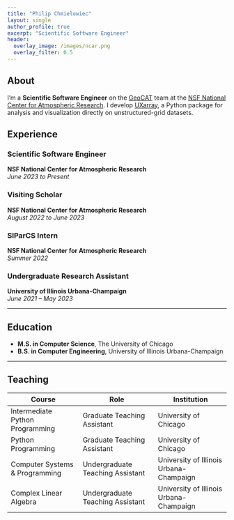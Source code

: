 ```yaml
---
title: "Philip Chmielowiec"
layout: single
author_profile: true
excerpt: "Scientific Software Engineer"
header:
  overlay_image: /images/ncar.png
  overlay_filter: 0.5
---
```


## About


I’m a **Scientific Software Engineer** on the [GeoCAT](https://geocat.ucar.edu/) team at the [NSF National Center for Atmospheric Research](https://ncar.ucar.edu/). I develop [UXarray](https://github.com/UXARRAY/uxarray), a Python package for analysis and visualization directly on unstructured-grid datasets.


## Experience

### Scientific Software Engineer
**NSF National Center for Atmospheric Research**  
*June 2023 to Present*  

### Visiting Scholar  
**NSF National Center for Atmospheric Research**  
*August 2022 to June 2023*  


### SIParCS Intern  
**NSF National Center for Atmospheric Research**  
*Summer 2022*  


### Undergraduate Research Assistant  
**University of Illinois Urbana-Champaign**  
*June 2021 – May 2023*  


---

## Education

- **M.S. in Computer Science**, The University of Chicago  
- **B.S. in Computer Engineering**, University of Illinois Urbana-Champaign  

---

## Teaching

| Course                              | Role                               | Institution                                      |
|-------------------------------------|------------------------------------|--------------------------------------------------|
| Intermediate Python Programming     | Graduate Teaching Assistant        | University of Chicago                            |
| Python Programming                  | Graduate Teaching Assistant        | University of Chicago                            |
| Computer Systems & Programming      | Undergraduate Teaching Assistant   | University of Illinois Urbana-Champaign          |
| Complex Linear Algebra              | Undergraduate Teaching Assistant   | University of Illinois Urbana-Champaign          |
